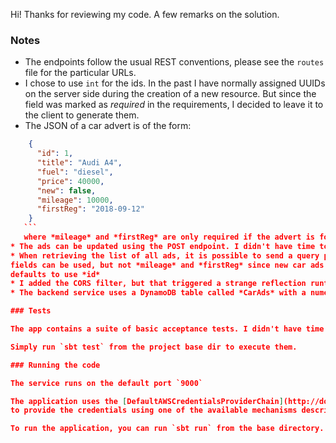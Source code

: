 
Hi! Thanks for reviewing my code. A few remarks on the solution.

### Notes

 * The endpoints follow the usual REST conventions, please see the `routes` file for the particular URLs.
 * I chose to use `int` for the ids. In the past I have normally assigned UUIDs on the server side during the creation of a new resource. But since the field was marked as
  *required* in the requirements, I decided to leave it to the client to generate them.
 * The JSON of a car advert is of the form:
 ```json
     {
       "id": 1,
       "title": "Audi A4",
       "fuel": "diesel",
       "price": 40000,
       "new": false,
       "mileage": 10000,
       "firstReg": "2018-09-12"
     }
    ```
    where *mileage* and *firstReg* are only required if the advert is for a new car. All fields are validated.
 * The ads can be updated using the POST endpoint. I didn't have time to add a PATCH operation for updates.
 * When retrieving the list of all ads, it is possible to send a query parameter `sort=<sortField>` to return the ads in ascending order by the specified field. All common
 fields can be used, but not *mileage* and *firstReg* since new car ads do not have them. If the field is unknown or the param is not passed in the call, then the sorting
 defaults to use *id*
 * I added the CORS filter, but that triggered a strange reflection runtime exception that I didn't have the time to fix, so I ended up removing it.
 * The backend service uses a DynamoDB table called *CarAds* with a numeric primary key called *id*. The application will create the table dynamically if it doesn't exist.

### Tests

The app contains a suite of basic acceptance tests. I didn't have time to add unit tests unfortunately.

Simply run `sbt test` from the project base dir to execute them.

### Running the code

The service runs on the default port `9000`

The application uses the [DefaultAWSCredentialsProviderChain](http://docs.aws.amazon.com/sdk-for-java/v1/developer-guide/credentials.html) to connect to AWS, so you will need
to provide the credentials using one of the available mechanisms described in the docs.

To run the application, you can run `sbt run` from the base directory.